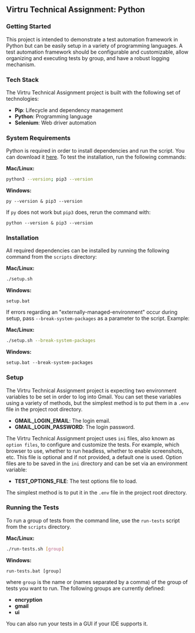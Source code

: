 ## Virtru Technical Assignment: Python

### Getting Started

This project is intended to demonstrate a test automation framework in Python but can be easily setup in a variety of
programming languages. A test automation framework should be configurable and customizable, allow organizing and
executing tests by group, and have a robust logging mechanism.

### Tech Stack

The Virtru Technical Assignment project is built with the following set of technologies:

* **Pip**: Lifecycle and dependency management
* **Python**: Programming language
* **Selenium**: Web driver automation

### System Requirements

Python is required in order to install dependencies and run the script. You can download
it [here](https://www.python.org/downloads/). To test the installation, run the following commands:

**Mac/Linux:**

```bash
python3 --version; pip3 --version
```

**Windows:**

```
py --version & pip3 --version
```

If `py` does not work but `pip3` does, rerun the command with:

```
python --version & pip3 --version
```

### Installation

All required dependencies can be installed by running the following command from the `scripts` directory:

**Mac/Linux:**

```bash
./setup.sh
```

**Windows:**

```
setup.bat
```

If errors regarding an "externally-managed-environment" occur during setup, pass `--break-system-packages` as a
parameter to the script. Example:

**Mac/Linux:**

```bash
./setup.sh --break-system-packages
```

**Windows:**

```
setup.bat --break-system-packages
```

### Setup

The Virtru Technical Assignment project is expecting two environment variables to be set in order to log into Gmail. You
can set these variables using a variety of methods, but the simplest method is to put them in a `.env` file in the
project root directory.

* **GMAIL_LOGIN_EMAIL**: The login email.
* **GMAIL_LOGIN_PASSWORD**: The login password.

The Virtru Technical Assignment project uses `ini` files, also known as `option files`, to configure and customize the
tests. For example, which browser to use, whether to run headless, whether to enable screenshots, etc. This file is
optional and if not provided, a default one is used. Option files are to be saved in the `ini` directory and can be set
via an environment variable:

* **TEST_OPTIONS_FILE**: The test options file to load.

The simplest method is to put it in the `.env` file in the project root directory.

### Running the Tests

To run a group of tests from the command line, use the `run-tests` script from the `scripts` directory.

**Mac/Linux:**

```bash
./run-tests.sh [group]
```

**Windows:**

```
run-tests.bat [group]
```

where `group` is the name or (names separated by a comma) of the group of tests you want to run. The following groups
are currently defined:

* **encryption**
* **gmail**
* **ui**

You can also run your tests in a GUI if your IDE supports it. 
